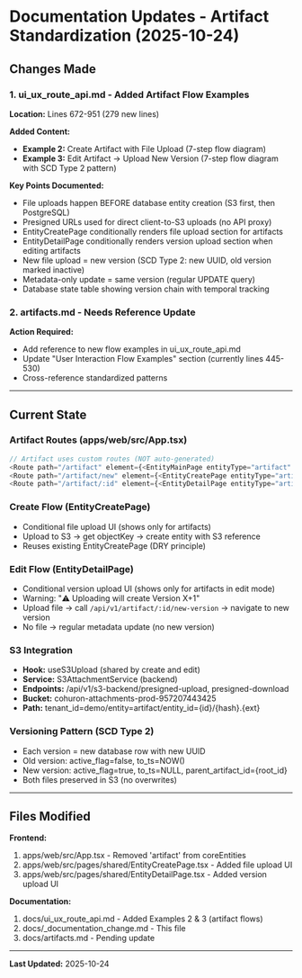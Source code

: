 # Documentation Updates - Artifact Standardization (2025-10-24)

## Changes Made

### 1. **ui_ux_route_api.md** - Added Artifact Flow Examples

**Location:** Lines 672-951 (279 new lines)

**Added Content:**
- **Example 2:** Create Artifact with File Upload (7-step flow diagram)
- **Example 3:** Edit Artifact → Upload New Version (7-step flow diagram with SCD Type 2 pattern)

**Key Points Documented:**
- File uploads happen BEFORE database entity creation (S3 first, then PostgreSQL)
- Presigned URLs used for direct client-to-S3 uploads (no API proxy)
- EntityCreatePage conditionally renders file upload section for artifacts
- EntityDetailPage conditionally renders version upload section when editing artifacts
- New file upload = new version (SCD Type 2: new UUID, old version marked inactive)
- Metadata-only update = same version (regular UPDATE query)
- Database state table showing version chain with temporal tracking

### 2. **artifacts.md** - Needs Reference Update

**Action Required:**
- Add reference to new flow examples in ui_ux_route_api.md
- Update "User Interaction Flow Examples" section (currently lines 445-530)
- Cross-reference standardized patterns

---

## Current State

### Artifact Routes (apps/web/src/App.tsx)
```typescript
// Artifact uses custom routes (NOT auto-generated)
<Route path="/artifact" element={<EntityMainPage entityType="artifact" />} />
<Route path="/artifact/new" element={<EntityCreatePage entityType="artifact" />} />
<Route path="/artifact/:id" element={<EntityDetailPage entityType="artifact" />} />
```

### Create Flow (EntityCreatePage)
- Conditional file upload UI (shows only for artifacts)
- Upload to S3 → get objectKey → create entity with S3 reference
- Reuses existing EntityCreatePage (DRY principle)

### Edit Flow (EntityDetailPage)
- Conditional version upload UI (shows only for artifacts in edit mode)
- Warning: "⚠️ Uploading will create Version X+1"
- Upload file → call `/api/v1/artifact/:id/new-version` → navigate to new version
- No file → regular metadata update (no new version)

### S3 Integration
- **Hook:** useS3Upload (shared by create and edit)
- **Service:** S3AttachmentService (backend)
- **Endpoints:** /api/v1/s3-backend/presigned-upload, presigned-download
- **Bucket:** cohuron-attachments-prod-957207443425
- **Path:** tenant_id=demo/entity=artifact/entity_id={id}/{hash}.{ext}

### Versioning Pattern (SCD Type 2)
- Each version = new database row with new UUID
- Old version: active_flag=false, to_ts=NOW()
- New version: active_flag=true, to_ts=NULL, parent_artifact_id={root_id}
- Both files preserved in S3 (no overwrites)

---

## Files Modified

**Frontend:**
1. apps/web/src/App.tsx - Removed 'artifact' from coreEntities
2. apps/web/src/pages/shared/EntityCreatePage.tsx - Added file upload UI
3. apps/web/src/pages/shared/EntityDetailPage.tsx - Added version upload UI

**Documentation:**
1. docs/ui_ux_route_api.md - Added Examples 2 & 3 (artifact flows)
2. docs/_documentation_change.md - This file
3. docs/artifacts.md - Pending update

---

**Last Updated:** 2025-10-24
